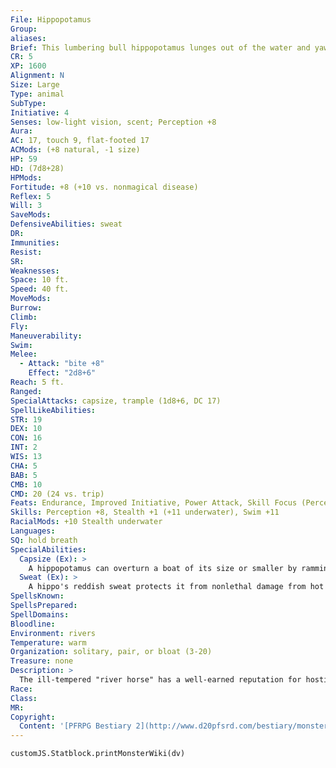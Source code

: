 ```yaml
---
File: Hippopotamus
Group: 
aliases: 
Brief: This lumbering bull hippopotamus lunges out of the water and yawns wide, displaying an impressive set of tusk-like teeth.
CR: 5
XP: 1600
Alignment: N
Size: Large
Type: animal
SubType: 
Initiative: 4
Senses: low-light vision, scent; Perception +8
Aura: 
AC: 17, touch 9, flat-footed 17
ACMods: (+8 natural, -1 size)
HP: 59
HD: (7d8+28)
HPMods: 
Fortitude: +8 (+10 vs. nonmagical disease)
Reflex: 5
Will: 3
SaveMods: 
DefensiveAbilities: sweat
DR: 
Immunities: 
Resist: 
SR: 
Weaknesses: 
Space: 10 ft.
Speed: 40 ft.
MoveMods: 
Burrow: 
Climb: 
Fly: 
Maneuverability: 
Swim: 
Melee: 
  - Attack: "bite +8"
    Effect: "2d8+6"
Reach: 5 ft.
Ranged: 
SpecialAttacks: capsize, trample (1d8+6, DC 17)
SpellLikeAbilities: 
STR: 19
DEX: 10
CON: 16
INT: 2
WIS: 13
CHA: 5
BAB: 5
CMB: 10
CMD: 20 (24 vs. trip)
Feats: Endurance, Improved Initiative, Power Attack, Skill Focus (Perception)
Skills: Perception +8, Stealth +1 (+11 underwater), Swim +11
RacialMods: +10 Stealth underwater
Languages: 
SQ: hold breath
SpecialAbilities:
  Capsize (Ex): >
    A hippopotamus can overturn a boat of its size or smaller by ramming it as a charge attack and making a CMB check. The DC of this check is 25 or the result of the boat captain's Profession (sailor) check, whichever is higher.
  Sweat (Ex): >
    A hippo's reddish sweat protects it from nonlethal damage from hot environments, and grants it a +2 racial bonus on saving throws against nonmagical disease.
SpellsKnown: 
SpellsPrepared: 
SpellDomains: 
Bloodline: 
Environment: rivers
Temperature: warm
Organization: solitary, pair, or bloat (3-20)
Treasure: none
Description: >
  The ill-tempered "river horse" has a well-earned reputation for hostility, despite the fact that it is a herbivore.  HIPPO COMPANIONS  Starting Statistics: Size Medium; Speed 40 ft.; AC +6 natural armor; Attack bite (1d8); Ability Scores Str 11, Dex 12, Con 12, Int 2, Wis 13, Cha 5; Special Qualities low-light vision, scent, sweat.  7th-Level Advancement: Size Large; AC +2 nat. arm.; Attack bite (2d8); Ability Scores Str +8, Dex -2, Con +4; Special Ability trample.
Race: 
Class: 
MR: 
Copyright:
  Content: '[PFRPG Bestiary 2](http://www.d20pfsrd.com/bestiary/monster-listings/animals/hippopotamus)'
---
```

```dataviewjs
customJS.Statblock.printMonsterWiki(dv)
```
